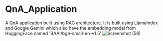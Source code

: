 # QnA_Application
A QnA application built using RAG architecture. It is built using LlamaIndex and Google Gemini which also have the embedding model from HuggingFace named 'BAAI/bge-small-en-v1.5'
![Screenshot (58)](https://github.com/user-attachments/assets/268b8db2-b574-4cf3-ae33-c1d9535457b7)
